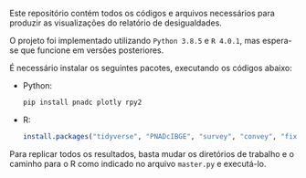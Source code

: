 Este repositório contém todos os códigos e arquivos necessários para produzir as visualizações do relatório de desigualdades.

O projeto foi implementado utilizando `Python 3.8.5` e `R 4.0.1`, mas espera-se que funcione em versões posteriores.

É necessário instalar os seguintes pacotes, executando os códigos abaixo:
- Python: <br>
  ```python
  pip install pnadc plotly rpy2
  ```
- R: <br>
  ```R
  install.packages("tidyverse", "PNADcIBGE", "survey", "convey", "fixest", "this.path")
  ```
Para replicar todos os resultados, basta mudar os diretórios de trabalho e o caminho para o R como indicado no arquivo `master.py` e executá-lo.

